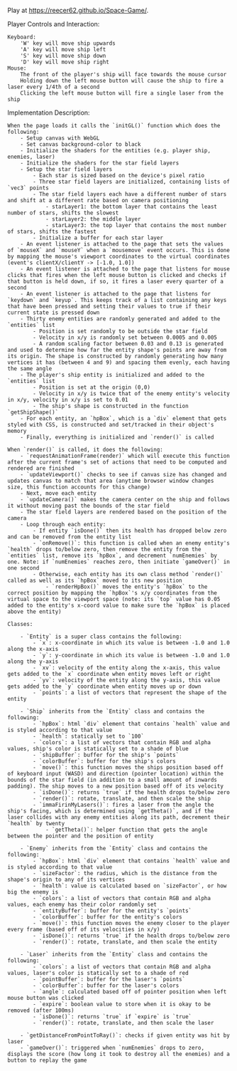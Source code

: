 Play at https://reecer62.github.io/Space-Game/.

Player Controls and Interaction:

    Keyboard:
        'W' key will move ship upwards
        'A' key will move ship left
        'S' key will move ship down
        'D' key will move ship right
    Mouse:
        The front of the player's ship will face towards the mouse cursor
        Holding down the left mouse button will cause the ship to fire a laser every 1/4th of a second
        Clicking the left mouse button will fire a single laser from the ship

Implementation Description:

    When the page loads it calls the `initGL()` function which does the following:
        - Setup canvas with WebGL
        - Set canvas background-color to black
        - Initialize the shaders for the entities (e.g. player ship, enemies, laser)
        - Initialize the shaders for the star field layers
        - Setup the star field layers
            - Each star is sized based on the device's pixel ratio
            - Three star field layers are initialized, containing lists of `vec3` points
            - The star field layers each have a different number of stars and shift at a different rate based on camera positioning
                - starLayer1: the bottom layer that contains the least number of stars, shifts the slowest
                - starLayer2: the middle layer
                - starLayer3: the top layer that contains the most number of stars, shifts the fastest
            - Initialize a buffer for each star layer
        - An event listener is attached to the page that sets the values of `mouseX` and `mouseY` when a `mousemove` event occurs. This is done by mapping the mouse's viewport coordinates to the virtual coordinates (event's clientX/clientY -> [-1.0, 1.0])
        - An event listener is attached to the page that listens for mouse clicks that fires when the left mouse button is clicked and checks if that button is held down, if so, it fires a laser every quarter of a second
        - An event listener is attached to the page that listens for `keydown` and `keyup`. This keeps track of a list containing any keys that have been pressed and setting their values to true if their current state is pressed down
        - Thirty enemy entities are randomly generated and added to the `entities` list
            - Position is set randomly to be outside the star field
            - Velocity in x/y is randomly set between 0.0005 and 0.005
            - A random scaling factor between 0.03 and 0.13 is generated and used to determine how far the entity shape's points are away from its origin. The shape is constructed by randomly generating how many vertices it has (between 4 and 9) and spacing them evenly, each having the same angle 
        - The player's ship entity is initialized and added to the `entities` list
            - Position is set at the origin (0,0)
            - Velocity in x/y is twice that of the enemy entity's velocity in x/y, velocity in x/y is set to 0.01
            - The ship's shape is constructed in the function `getShipShape()`
        - For each entity, an `hpBox`, which is a `div` element that gets styled with CSS, is constructed and set/tracked in their object's memory
        - Finally, everything is initialized and `render()` is called

    When `render()` is called, it does the following:
        - `requestAnimationFrame(render)` which will execute this function after the current frame's set of actions that need to be computed and rendered are finished
        - `updateViewport()` checks to see if canvas size has changed and updates canvas to match that area (anytime browser window changes size, this function accounts for this change)
        - Next, move each entity
        - `updateCamera()` makes the camera center on the ship and follows it without moving past the bounds of the star field
        - The star field layers are rendered based on the position of the camera
        - Loop through each entity:
            - If entity `isDone()` then its health has dropped below zero and can be removed from the entity list
            - `onRemove()`: this function is called when an enemy entity's `health` drops to/below zero, then remove the entity from the `entities` list, remove its `hpBox`, and decrement `numEnemies` by one. Note: if `numEnemies` reaches zero, then initiate `gameOver()` in one second
            - Otherwise, each entity has its own class method `render()` called as well as its `hpBox` moved to its new position
                - `renderHpBox()` moves the entity's `hpBox` to the correct position by mapping the `hpBox`'s x/y coordinates from the virtual space to the viewport space (note: its `top` value has 0.05 added to the entity's x-coord value to make sure the `hpBox` is placed above the entity)

    Classes:

        - `Entity` is a super class contains the following:
            - `x`: x-coordinate in which its value is between -1.0 and 1.0 along the x-axis
            - `y`: y-coordinate in which its value is between -1.0 and 1.0 along the y-axis
            - `xv`: velocity of the entity along the x-axis, this value gets added to the `x` coordinate when entity moves left or right
            - `yv`: velocity of the entity along the y-axis, this value gets added to the `y` coordinate when entity moves up or down
            - `points`: a list of vectors that represent the shape of the entity

        - `Ship` inherits from the `Entity` class and contains the following:
            - `hpBox`: html `div` element that contains `health` value and is styled according to that value 
            - `health`: statically set to `100`
            - `colors`: a list of vectors that contain RGB and alpha values, ship's color is statically set to a shade of blue
            - `shipBuffer`: buffer for the ship's `points`
            - `colorBuffer`: buffer for the ship's colors
            - `move()`: this function moves the ships position based off of keyboard input (WASD) and direction (pointer location) within the bounds of the star field (in addition to a small amount of inwards padding). The ship moves to a new position based off of its velocity
            - `isDone()`: returns `true` if the health drops to/below zero
            - `render()`: rotate, translate, and then scale the ship
            - `immaFirinMyLasers()`: fires a laser from the angle the ship's facing, which is determined using `getTheta()`, and if the laser collides with any enemy entities along its path, decrement their `health` by twenty
                - `getTheta()`: helper function that gets the angle between the pointer and the position of entity

        - `Enemy` inherits from the `Entity` class and contains the following:
            - `hpBox`: html `div` element that contains `health` value and is styled according to that value 
            - `sizeFactor`: the radius, which is the distance from the shape's origin to any of its vertices
            - `health`: value is calculated based on `sizeFactor`, or how big the enemy is
            - `colors`: a list of vectors that contain RGB and alpha values, each enemy has their color randomly set
            - `entityBuffer`: buffer for the entity's `points`
            - `colorBuffer`: buffer for the entity's colors
            - `move()`: this function moves the enemy closer to the player every frame (based off of its velocities in x/y)
            - `isDone()`: returns `true` if the health drops to/below zero
            - `render()`: rotate, translate, and then scale the entity
        
        - `Laser` inherits from the `Entity` class and contains the following:
            - `colors`: a list of vectors that contain RGB and alpha values, laser's color is statically set to a shade of red
            - `pointBuffer`: buffer for the laser's `points`
            - `colorBuffer`: buffer for the laser's colors
            - `angle`: calculated based off of pointer position when left mouse button was clicked
            - `expire`: boolean value to store when it is okay to be removed (after 100ms)
            - `isDone()`: returns `true` if `expire` is `true`
            - `render()`: rotate, translate, and then scale the laser

        - `getDistanceFromPointToRay()`: checks if given entity was hit by laser
        - `gameOver()`: triggered when `numEnemies` drops to zero, displays the score (how long it took to destroy all the enemies) and a button to replay the game

